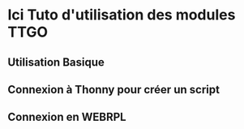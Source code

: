 # Ici Tuto d'utilisation des modules TTGO

## Utilisation Basique

## Connexion à Thonny pour créer un script

## Connexion en WEBRPL
